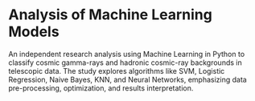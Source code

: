 # Analysis of Machine Learning Models
 An independent research analysis using Machine Learning in Python to classify cosmic gamma-rays and hadronic cosmic-ray backgrounds in telescopic data. The study explores algorithms like SVM, Logistic Regression, Naive Bayes, KNN, and Neural Networks, emphasizing data pre-processing, optimization, and results interpretation.
